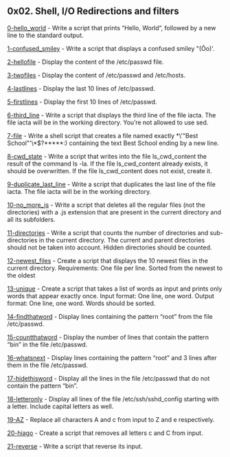 ## 0x02. Shell, I/O Redirections and filters

[0-hello_world](./0-hello_world) - Write a script that prints “Hello, World”, followed by a new line to the standard output.

[1-confused_smiley](./1-confused_smiley) - Write a script that displays a confused smiley "(Ôo)'.

[2-hellofile](./2-hellofile) - Display the content of the /etc/passwd file.

[3-twofiles](./3-twofiles) - Display the content of /etc/passwd and /etc/hosts.

[4-lastlines](./4-lastlines) - Display the last 10 lines of /etc/passwd.

[5-firstlines](./5-firstlines) - Display the first 10 lines of /etc/passwd.

[6-third_line](./6-third_line) - Write a script that displays the third line of the file iacta. The file iacta will be in the working directory. You’re not allowed to use sed.

[7-file](./7-file) - Write a shell script that creates a file named exactly \*\\'"Best School"\'\\*$\?\*\*\*\*\*:) containing the text Best School ending by a new line.

[8-cwd_state](./8-cwd_state) - Write a script that writes into the file ls_cwd_content the result of the command ls -la. If the file ls_cwd_content already exists, it should be overwritten. If the file ls_cwd_content does not exist, create it.

[9-duplicate_last_line](./9-duplicate_last_line) - Write a script that duplicates the last line of the file iacta. The file iacta will be in the working directory.

[10-no_more_js](./10-no_more_js) - Write a script that deletes all the regular files (not the directories) with a .js extension that are present in the current directory and all its subfolders.

[11-directories](./11-directories) - Write a script that counts the number of directories and sub-directories in the current directory. The current and parent directories should not be taken into account. Hidden directories should be counted.

[12-newest_files](./12-newest_files) - Create a script that displays the 10 newest files in the current directory. Requirements: One file per line. Sorted from the newest to the oldest

[13-unique](./13-unique) - Create a script that takes a list of words as input and prints only words that appear exactly once. Input format: One line, one word. Output format: One line, one word. Words should be sorted.

[14-findthatword](./14-findthatword) - Display lines containing the pattern “root” from the file /etc/passwd.

[15-countthatword](./15-countthatword) - Display the number of lines that contain the pattern “bin” in the file /etc/passwd.

[16-whatsnext](./16-whatsnext) - Display lines containing the pattern “root” and 3 lines after them in the file /etc/passwd.

[17-hidethisword](./17-hidethisword) - Display all the lines in the file /etc/passwd that do not contain the pattern “bin”.

[18-letteronly](./18-letteronly) - Display all lines of the file /etc/ssh/sshd_config starting with a letter. Include capital letters as well.

[19-AZ](./19-AZ) - Replace all characters A and c from input to Z and e respectively.

[20-hiago](./20-hiago) - Create a script that removes all letters c and C from input.

[21-reverse](./21-reverse) - Write a script that reverse its input.


